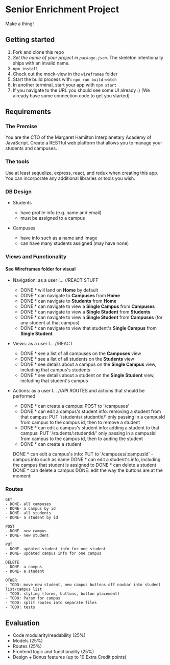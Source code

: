 # Senior Enrichment Project

Make a thing!

## Getting started

1. Fork and clone this repo
2. *Set the name of your project in `package.json`*. The skeleton intentionally ships with an invalid name.
3. `npm install`
4. Check out the mock-view in the `wireframes` folder
5. Start the build process with: `npm run build-watch`
6. In another terminal, start your app with `npm start`
7. If you navigate to the URL you should see some UI already :) [We already have some connection code to get you started]

## Requirements

### The Premise

You are the CTO of the Margaret Hamilton Interplanetary Academy of JavaScript. Create a RESTful web platform that allows you to manage your students and campuses.

### The tools

Use at least sequelize, express, react, and redux when creating this app. You can incorporate any additional libraries or tools you wish.

### DB Design

- Students
  * have profile info (e.g. name and email)
  * must be assigned to a campus

- Campuses
  * have info such as a name and image
  * can have many students assigned (may have none)

### Views and Functionality
#### See Wireframes folder for visual

- Navigation: as a user I...
//REACT STUFF
  - DONE * will land on **Home** by default
  - DONE * can navigate to **Campuses** from **Home**
  - DONE * can navigate to **Students** from **Home**
  - DONE * can navigate to view a **Single Campus** from **Campuses**
  - DONE * can navigate to view a **Single Student** from **Students**
  - DONE * can navigate to view a **Single Student** from **Campuses** (for any student at that campus)
  - DONE * can navigate to view that student's **Single Campus** from **Single Student**

- Views: as a user I...
//REACT
  - DONE * see a list of all campuses on the **Campuses** view
  - DONE * see a list of all students on the **Students** view
  - DONE * see details about a campus on the **Single Campus** view, including that campus's students
  - DONE * see details about a student on the **Single Student** view, including that student's campus

- Actions: as a user I...
//API ROUTES and actions that should be performed
  - DONE * can create a campus: POST to '/campuses'
  - DONE * can edit a campus's student info: removing a student from that campus: PUT '/students/:studentId/' only passing in a campusId from campus to the campus id, then to remove a student
  - DONE * can edit a campus's student info: adding a student to that campus: PUT '/students/:studentId/' only passing in a campusId
      from campus to the campus id, then to adding the student
  - DONE * can create a student

  DONE * can edit a campus's info: PUT to '/campuses/:campusId' - campus info such as name
  DONE * can edit a student's info, including the campus that student is assigned to
  DONE * can delete a student
  DONE * can delete a campus
  DONE: edit the way the buttons are at the moment:

### Routes

```
GET
- DONE- all campuses
- DONE- a campus by id
- DONE- all students
- DONE- a student by id
```

```
POST
- DONE- new campus
- DONE- new student
```

```
PUT
- DONE- updated student info for one student
- DONE- updated campus info for one campus
```

```
DELETE
- DONE- a campus
- DONE- a student
```

```
OTHER
- TODO: move new student, new campus buttons off navbar into student list/campus list
- TODO: styling (forms, buttons, button placement)
- TODO: Param for campus
- TODO: split routes into separate files
- TODO: tests
```

## Evaluation

- Code modularity/readability (25%)
- Models (25%)
- Routes (25%)
- Frontend logic and functionality (25%)
- Design + Bonus features (up to 10 Extra Credit points)

